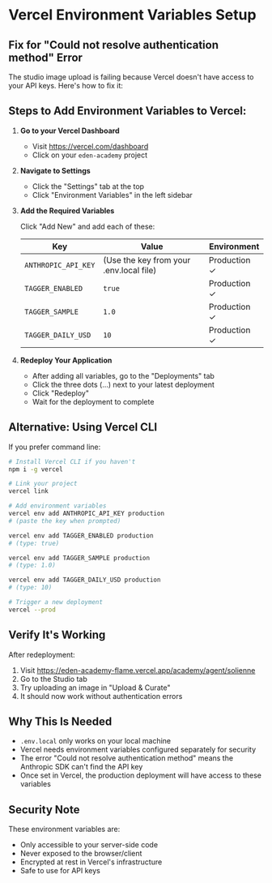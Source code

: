 # Vercel Environment Variables Setup

## Fix for "Could not resolve authentication method" Error

The studio image upload is failing because Vercel doesn't have access to your API keys. Here's how to fix it:

## Steps to Add Environment Variables to Vercel:

1. **Go to your Vercel Dashboard**
   - Visit https://vercel.com/dashboard
   - Click on your `eden-academy` project

2. **Navigate to Settings**
   - Click the "Settings" tab at the top
   - Click "Environment Variables" in the left sidebar

3. **Add the Required Variables**
   
   Click "Add New" and add each of these:

   | Key | Value | Environment |
   |-----|-------|-------------|
   | `ANTHROPIC_API_KEY` | (Use the key from your .env.local file) | Production ✓ |
   | `TAGGER_ENABLED` | `true` | Production ✓ |
   | `TAGGER_SAMPLE` | `1.0` | Production ✓ |
   | `TAGGER_DAILY_USD` | `10` | Production ✓ |

4. **Redeploy Your Application**
   - After adding all variables, go to the "Deployments" tab
   - Click the three dots (...) next to your latest deployment
   - Click "Redeploy"
   - Wait for the deployment to complete

## Alternative: Using Vercel CLI

If you prefer command line:

```bash
# Install Vercel CLI if you haven't
npm i -g vercel

# Link your project
vercel link

# Add environment variables
vercel env add ANTHROPIC_API_KEY production
# (paste the key when prompted)

vercel env add TAGGER_ENABLED production
# (type: true)

vercel env add TAGGER_SAMPLE production
# (type: 1.0)

vercel env add TAGGER_DAILY_USD production
# (type: 10)

# Trigger a new deployment
vercel --prod
```

## Verify It's Working

After redeployment:
1. Visit https://eden-academy-flame.vercel.app/academy/agent/solienne
2. Go to the Studio tab
3. Try uploading an image in "Upload & Curate"
4. It should now work without authentication errors

## Why This Is Needed

- `.env.local` only works on your local machine
- Vercel needs environment variables configured separately for security
- The error "Could not resolve authentication method" means the Anthropic SDK can't find the API key
- Once set in Vercel, the production deployment will have access to these variables

## Security Note

These environment variables are:
- Only accessible to your server-side code
- Never exposed to the browser/client
- Encrypted at rest in Vercel's infrastructure
- Safe to use for API keys